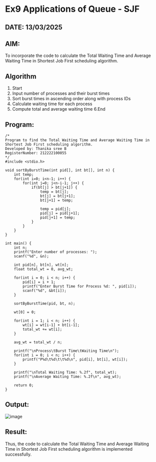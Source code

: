 # Ex9 Applications of Queue - SJF
## DATE: 13/03/2025
## AIM:
To incorporate the code to calculate the Total Waiting Time and Average Waiting Time in Shortest Job First scheduling algorithm.
## Algorithm
1. Start
2. Input number of processes and their burst times
3. Sort burst times in ascending order along with process IDs
4. Calculate waiting time for each process
5. Compute total and average waiting time
6.End  

## Program:
```
/*
Program to find the Total Waiting Time and Average Waiting Time in Shortest Job First scheduling algorithm.
Developed by: Thanika sree B 
RegisterNumber: 212222100055
*/
#include <stdio.h>

void sortByBurstTime(int pid[], int bt[], int n) {
    int temp;
    for(int i=0; i<n-1; i++) {
        for(int j=0; j<n-i-1; j++) {
            if(bt[j] > bt[j+1]) {
                temp = bt[j];
                bt[j] = bt[j+1];
                bt[j+1] = temp;

                temp = pid[j];
                pid[j] = pid[j+1];
                pid[j+1] = temp;
            }
        }
    }
}

int main() {
    int n;
    printf("Enter number of processes: ");
    scanf("%d", &n);

    int pid[n], bt[n], wt[n];
    float total_wt = 0, avg_wt;

    for(int i = 0; i < n; i++) {
        pid[i] = i + 1;
        printf("Enter Burst Time for Process %d: ", pid[i]);
        scanf("%d", &bt[i]);
    }

    sortByBurstTime(pid, bt, n);

    wt[0] = 0;

    for(int i = 1; i < n; i++) {
        wt[i] = wt[i-1] + bt[i-1];
        total_wt += wt[i];
    }

    avg_wt = total_wt / n;

    printf("\nProcess\tBurst Time\tWaiting Time\n");
    for(int i = 0; i < n; i++) {
        printf("P%d\t%d\t\t%d\n", pid[i], bt[i], wt[i]);
    }

    printf("\nTotal Waiting Time: %.2f", total_wt);
    printf("\nAverage Waiting Time: %.2f\n", avg_wt);

    return 0;
}

```

## Output:

![image](https://github.com/user-attachments/assets/7d9ae191-4cc9-4878-95a6-1f7a70764035)

## Result:
Thus, the code to calculate the Total Waiting Time and Average Waiting Time in Shortest Job First scheduling algorithm is implemented successfully.
